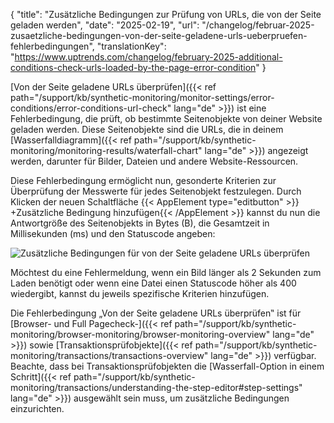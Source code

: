 {
  "title": "Zusätzliche Bedingungen zur Prüfung von URLs, die von der Seite geladen werden",
  "date": "2025-02-19",
  "url": "/changelog/februar-2025-zusaetzliche-bedingungen-von-der-seite-geladene-urls-ueberpruefen-fehlerbedingungen",
  "translationKey": "https://www.uptrends.com/changelog/february-2025-additional-conditions-check-urls-loaded-by-the-page-error-condition"
}

[Von der Seite geladene URLs überprüfen]({{< ref path="/support/kb/synthetic-monitoring/monitor-settings/error-conditions/error-conditions-url-check" lang="de" >}}) ist eine Fehlerbedingung, die prüft, ob bestimmte Seitenobjekte von deiner Website geladen werden. Diese Seitenobjekte sind die URLs, die in deinem [Wasserfalldiagramm]({{< ref path="/support/kb/synthetic-monitoring/monitoring-results/waterfall-chart" lang="de" >}}) angezeigt werden, darunter für Bilder, Dateien und andere Website-Ressourcen.

Diese Fehlerbedingung ermöglicht nun, gesonderte Kriterien zur Überprüfung der Messwerte für jedes Seitenobjekt festzulegen. Durch Klicken der neuen Schaltfläche {{< AppElement type="editbutton" >}} +Zusätzliche Bedingung hinzufügen{{< /AppElement >}} kannst du nun die Antwortgröße des Seitenobjekts in Bytes (B), die Gesamtzeit in Millisekunden (ms) und den Statuscode angeben:

![Zusätzliche Bedingungen für von der Seite geladene URLs überprüfen](/img/content/gif-additional-conditions-check-urls-loaded-by-page.gif)

Möchtest du eine Fehlermeldung, wenn ein Bild länger als 2 Sekunden zum Laden benötigt oder wenn eine Datei einen Statuscode höher als 400 wiedergibt, kannst du jeweils spezifische Kriterien hinzufügen.

Die Fehlerbedingung „Von der Seite geladene URLs überprüfen‟ ist für [Browser- und Full Pagecheck-]({{< ref path="/support/kb/synthetic-monitoring/browser-monitoring/browser-monitoring-overview" lang="de" >}}) sowie [Transaktionsprüfobjekte]({{< ref path="/support/kb/synthetic-monitoring/transactions/transactions-overview" lang="de" >}}) verfügbar. Beachte, dass bei Transaktionsprüfobjekten die [Wasserfall-Option in einem Schritt]({{< ref path="/support/kb/synthetic-monitoring/transactions/understanding-the-step-editor#step-settings" lang="de" >}}) ausgewählt sein muss, um zusätzliche Bedingungen einzurichten.